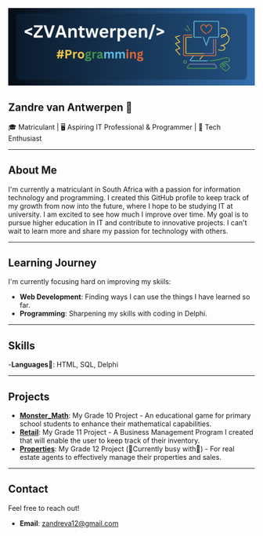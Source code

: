 <img src="ZVAntwerpen_Banner.png" alt="Banner"/>

## Zandre van Antwerpen 👋

🎓 Matriculant | 🖥️ Aspiring IT Professional & Programmer | 📱 Tech Enthusiast

---

## About Me
I'm currently a matriculant in South Africa with a passion for information technology and programming. I created this GitHub profile to keep track of my growth from now into the future, where I hope to be studying IT at university. I am excited to see how much I improve over time. My goal is to pursue higher education in IT and contribute to innovative projects. I can't wait to learn more and share my passion for technology with others.

---

## Learning Journey
I'm currently focusing hard on improving my skiils:
- **Web Development**: Finding ways I can use the things I have learned so far.
- **Programming**: Sharpening my skills with coding in Delphi.

---

## Skills
-**Languages**💬: HTML, SQL, Delphi

---

## Projects
- **[Monster_Math](link-to-project)**: My Grade 10 Project - An educational game for primary school students to enhance their mathematical capabilities.
- **[Retail](link-to-project)**: My Grade 11 Project - A Business Management Program I created that will enable the user to keep track of their inventory.
- **[Properties](link-to-project)**: My Grade 12 Project (🚧Currently busy with🚧) - For real estate agents to effectively manage their properties and sales.

---


## Contact
Feel free to reach out!
- **Email**: [zandreva12@gmail.com](mailto:zandreva12@gmail.com)
